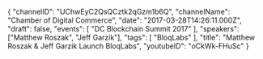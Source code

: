 {
    "channelID": "UChwEyC2QsQCztk2qGzm1b6Q",
    "channelName": "Chamber of Digital Commerce",
    "date": "2017-03-28T14:26:11.000Z",
    "draft": false,
    "events": [
        "DC Blockchain Summit 2017"
    ],
    "speakers": ["Matthew Roszak", "Jeff Garzik"],
    "tags": [
        "BloqLabs"
    ],
    "title": "Matthew Roszak & Jeff Garzik Launch BloqLabs",
    "youtubeID": "oCkWk-FHuSc"
}
